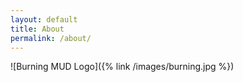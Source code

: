 ```yaml
---
layout: default
title: About
permalink: /about/
---
```

![Burning MUD Logo]({% link /images/burning.jpg %})
